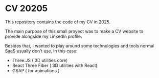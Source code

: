 # CV 20205

This repository contains the code of my CV in 2025.

The main purpose of this small proyect was to make a CV website to provide alongside my LinkedIn profile.

Besides that, I wanted to play around some technologies and tools normal SaaS usually don't use, in this case:

- Three.JS ( 3D utilities core)
- React Three Fiber ( 3D utilities with React)
- GSAP ( for animations )
